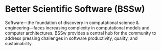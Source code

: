 # Better Scientific Software (BSSw)

Software—the foundation of discovery in computational science & engineering—faces increasing complexity in computational models and computer architectures. BSSw provides a central hub for the community to address pressing challenges in software productivity, quality, and sustainability.


<!---
Slide1 L: blog_posts/useful-practices-for-software-engineering-on-medium-sized-distributed-scientific-projects
Slide1 R: images/raw/master/Blog_0221_MediumDistrib.jpg
Slide2 L: items/github-actions-for-automation
Slide2 R: items/scaling-yourself-as-a-software-developer
Slide3 L: blog_posts/when-not-to-use-agile-in-scientific-software-development
Slide3 R: images/raw/master/Blog_0221_Agile.png
Slide4 L: events/events/webinar-a-workflow-for-increasing-the-quality-of-scientific-software
Slide4 R: events/2021-exascale-computing-project-community-bof-days
Slide5 L: events/international-workshop-on-practical-reproducible-evaluation-of-systems-p-recs-21
Slide5 R: events/the-collaborations-workshop-2021-cw21
--->

<!---
Caution: Blank line after first comment mark (or before last comment mark) causes build failure.
LCM: Saving for use again later
Slide4 L: blog_posts/better-scientific-software-2020-highlights
Slide4 R: images/raw/master/Blog_0121_Montage.png
--->

<!---
[Site Overview](SiteOverview.md)

[Communities Overview](CommunitiesOverview.md)

[Intro to CSE](IntroToCse.md)

[Intro to HPC](IntroToHpc.md)

--->
